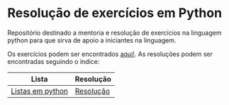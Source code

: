 # Resolução de exercícios em Python
Repositório destinado a mentoria e resolução de exercícios na linguagem python para que sirva de apoio a iniciantes na linguagem.

Os exercícios podem ser encontrados [aqui!](https://wiki.python.org.br/ListaDeExercicios).
As resoluções podem ser encontradas seguindo o índice:

Lista   | Resolução
--------- | ------
[Listas em python](https://wiki.python.org.br/ExerciciosListas) | [Resolução](https://github.com/phmmdev/python-exercises/tree/main/exercicios-listas)

